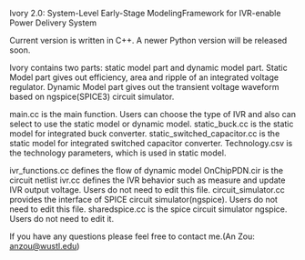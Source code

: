 Ivory 2.0: System-Level Early-Stage ModelingFramework for IVR-enable Power Delivery System

Current version is written in C++. A newer Python version will be released soon.

Ivory contains two parts: static model part and dynamic model part.
Static Model part gives out efficiency, area and ripple of an integrated voltage regulator.
Dynamic Model part gives out the transient voltage waveform based on ngspice(SPICE3) circuit simulator.

main.cc is the main function. Users can choose the type of IVR and also can select to use the static model or dynamic model.
static_buck.cc is the static model for integrated buck converter.
static_switched_capacitor.cc is the static model for integrated switched capacitor converter.
Technology.csv is the technology parameters, which is used in static model.

ivr_functions.cc defines the flow of dynamic model
OnChipPDN.cir is the circuit netlist
ivr.cc defines the IVR behavior such as measure and update IVR output voltage. Users do not need to edit this file.
circuit_simulator.cc provides the interface of SPICE circuit simulator(ngspice). Users do not need to edit this file.
sharedspice.cc is the spice circuit simulator ngspice. Users do not need to edit it. 

If you have any questions please feel free to contact me.(An Zou: anzou@wustl.edu)


